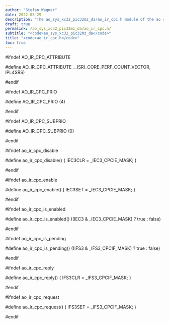 ```yaml
---
author: "Stefan Wagner"
date: 2022-08-29
description: "The ao_sys_xc32_pic32mz_da/ao_ir_cpc.h module of the ao real-time operating system."
draft: true
permalink: /ao_sys_xc32_pic32mz_da/ao_ir_cpc.h/ 
subtitle: "<code>ao_sys_xc32_pic32mz_da</code>"
title: "<code>ao_ir_cpc.h</code>"
toc: true
---
```


#ifndef AO_IR_CPC_ATTRIBUTE

#define AO_IR_CPC_ATTRIBUTE     __ISR(_CORE_PERF_COUNT_VECTOR, IPL4SRS)

#endif

#ifndef AO_IR_CPC_PRIO

#define AO_IR_CPC_PRIO          (4)

#endif

#ifndef AO_IR_CPC_SUBPRIO

#define AO_IR_CPC_SUBPRIO       (0)

#endif

#ifndef ao_ir_cpc_disable

#define ao_ir_cpc_disable()     { IEC3CLR = _IEC3_CPCIE_MASK; }

#endif

#ifndef ao_ir_cpc_enable

#define ao_ir_cpc_enable()      { IEC3SET = _IEC3_CPCIE_MASK; }

#endif

#ifndef ao_ir_cpc_is_enabled

#define ao_ir_cpc_is_enabled()  ((IEC3 & _IEC3_CPCIE_MASK) ? true : false)

#endif

#ifndef ao_ir_cpc_is_pending

#define ao_ir_cpc_is_pending()  ((IFS3 & _IFS3_CPCIF_MASK) ? true : false)

#endif

#ifndef ao_ir_cpc_reply

#define ao_ir_cpc_reply()       { IFS3CLR = _IFS3_CPCIF_MASK; }

#endif

#ifndef ao_ir_cpc_request

#define ao_ir_cpc_request()     { IFS3SET = _IFS3_CPCIF_MASK; }

#endif

